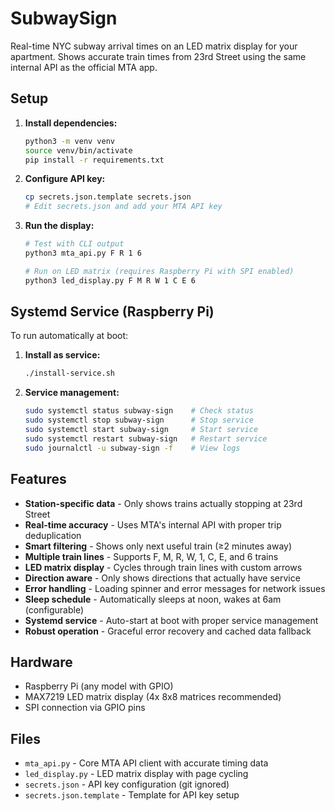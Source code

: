 # SubwaySign

Real-time NYC subway arrival times on an LED matrix display for your apartment. Shows accurate train times from 23rd Street using the same internal API as the official MTA app.

## Setup

1. **Install dependencies:**
   ```bash
   python3 -m venv venv
   source venv/bin/activate
   pip install -r requirements.txt
   ```

2. **Configure API key:**
   ```bash
   cp secrets.json.template secrets.json
   # Edit secrets.json and add your MTA API key
   ```

3. **Run the display:**
   ```bash
   # Test with CLI output
   python3 mta_api.py F R 1 6
   
   # Run on LED matrix (requires Raspberry Pi with SPI enabled)
   python3 led_display.py F M R W 1 C E 6
   ```

## Systemd Service (Raspberry Pi)

To run automatically at boot:

1. **Install as service:**
   ```bash
   ./install-service.sh
   ```

2. **Service management:**
   ```bash
   sudo systemctl status subway-sign    # Check status
   sudo systemctl stop subway-sign      # Stop service
   sudo systemctl start subway-sign     # Start service  
   sudo systemctl restart subway-sign   # Restart service
   sudo journalctl -u subway-sign -f    # View logs
   ```

## Features

- **Station-specific data** - Only shows trains actually stopping at 23rd Street
- **Real-time accuracy** - Uses MTA's internal API with proper trip deduplication
- **Smart filtering** - Shows only next useful train (≥2 minutes away)
- **Multiple train lines** - Supports F, M, R, W, 1, C, E, and 6 trains
- **LED matrix display** - Cycles through train lines with custom arrows
- **Direction aware** - Only shows directions that actually have service
- **Error handling** - Loading spinner and error messages for network issues
- **Sleep schedule** - Automatically sleeps at noon, wakes at 6am (configurable)
- **Systemd service** - Auto-start at boot with proper service management
- **Robust operation** - Graceful error recovery and cached data fallback

## Hardware

- Raspberry Pi (any model with GPIO)
- MAX7219 LED matrix display (4x 8x8 matrices recommended)
- SPI connection via GPIO pins

## Files

- `mta_api.py` - Core MTA API client with accurate timing data
- `led_display.py` - LED matrix display with page cycling  
- `secrets.json` - API key configuration (git ignored)
- `secrets.json.template` - Template for API key setup
